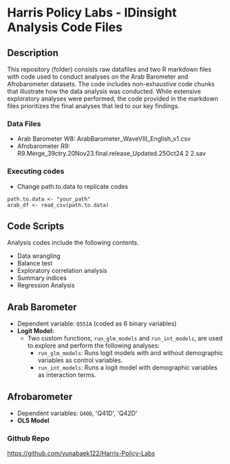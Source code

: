 # Harris Policy Labs - IDinsight Analysis Code Files

## Description

This repository (folder) consists raw datafiles and two R markdown files with code used to conduct analyses on the Arab Barometer and Afrobarometer datasets. The code includes non-exhaustive code chunks that illustrate how the data analysis was conducted. While extensive exploratory analyses were performed, the code provided in the markdown files prioritizes the final analyses that led to our key findings. 

### Data Files

* Arab Barometer W8: ArabBarometer_WaveVIII_English_v1.csv
* Afrobarometer R9: R9.Merge_39ctry.20Nov23.final.release_Updated.25Oct24 2 2.sav

### Executing codes

* Change path.to.data to replicate codes

```
path.to.data <- "your_path"
arab_df <- read_csv(path.to.data)
```

## Code Scripts

Analysis codes include the following contents. 

* Data wrangling
* Balance test
* Exploratory correlation analysis
* Summary indices
* Regression Analysis


## Arab Barometer
* Dependent variable: `Q551A` (coded as 6 binary variables)
* **Logit Model:** 
  - Two custom functions, `run_glm_models` and `run_int_models`, are used to explore and perform the following analyses:
    - `run_glm_models`: Runs logit models with and without demographic variables as control variables.
    - `run_int_models`: Runs a logit model with demographic variables as interaction terms.

## Afrobarometer
* Dependent variables: `Q40D`, 'Q41D', 'Q42D'
* **OLS Model** 


### Github Repo
https://github.com/yunabaek122/Harris-Policy-Labs
